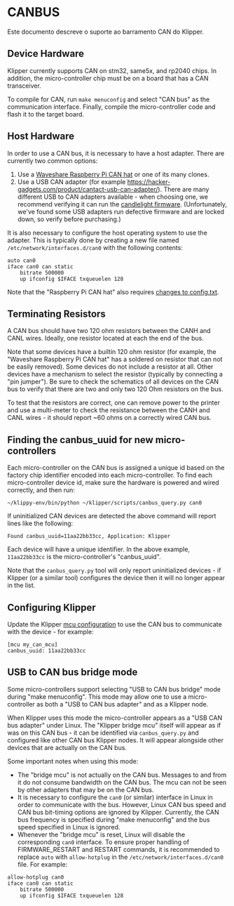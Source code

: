 # CANBUS

Este documento descreve o suporte ao barramento CAN do Klipper.

## Device Hardware

Klipper currently supports CAN on stm32, same5x, and rp2040 chips. In addition, the micro-controller chip must be on a board that has a CAN transceiver.

To compile for CAN, run `make menuconfig` and select "CAN bus" as the communication interface. Finally, compile the micro-controller code and flash it to the target board.

## Host Hardware

In order to use a CAN bus, it is necessary to have a host adapter. There are currently two common options:

1. Use a [Waveshare Raspberry Pi CAN hat](https://www.waveshare.com/rs485-can-hat.htm) or one of its many clones.
1. Use a USB CAN adapter (for example <https://hacker-gadgets.com/product/cantact-usb-can-adapter/>). There are many different USB to CAN adapters available - when choosing one, we recommend verifying it can run the [candlelight firmware](https://github.com/candle-usb/candleLight_fw). (Unfortunately, we've found some USB adapters run defective firmware and are locked down, so verify before purchasing.)

It is also necessary to configure the host operating system to use the adapter. This is typically done by creating a new file named `/etc/network/interfaces.d/can0` with the following contents:

```
auto can0
iface can0 can static
    bitrate 500000
    up ifconfig $IFACE txqueuelen 128
```

Note that the "Raspberry Pi CAN hat" also requires [changes to config.txt](https://www.waveshare.com/wiki/RS485_CAN_HAT).

## Terminating Resistors

A CAN bus should have two 120 ohm resistors between the CANH and CANL wires. Ideally, one resistor located at each the end of the bus.

Note that some devices have a builtin 120 ohm resistor (for example, the "Waveshare Raspberry Pi CAN hat" has a soldered on resistor that can not be easily removed). Some devices do not include a resistor at all. Other devices have a mechanism to select the resistor (typically by connecting a "pin jumper"). Be sure to check the schematics of all devices on the CAN bus to verify that there are two and only two 120 Ohm resistors on the bus.

To test that the resistors are correct, one can remove power to the printer and use a multi-meter to check the resistance between the CANH and CANL wires - it should report ~60 ohms on a correctly wired CAN bus.

## Finding the canbus_uuid for new micro-controllers

Each micro-controller on the CAN bus is assigned a unique id based on the factory chip identifier encoded into each micro-controller. To find each micro-controller device id, make sure the hardware is powered and wired correctly, and then run:

```
~/klippy-env/bin/python ~/klipper/scripts/canbus_query.py can0
```

If uninitialized CAN devices are detected the above command will report lines like the following:

```
Found canbus_uuid=11aa22bb33cc, Application: Klipper
```

Each device will have a unique identifier. In the above example, `11aa22bb33cc` is the micro-controller's "canbus_uuid".

Note that the `canbus_query.py` tool will only report uninitialized devices - if Klipper (or a similar tool) configures the device then it will no longer appear in the list.

## Configuring Klipper

Update the Klipper [mcu configuration](Config_Reference.md#mcu) to use the CAN bus to communicate with the device - for example:

```
[mcu my_can_mcu]
canbus_uuid: 11aa22bb33cc
```

## USB to CAN bus bridge mode

Some micro-controllers support selecting "USB to CAN bus bridge" mode during "make menuconfig". This mode may allow one to use a micro-controller as both a "USB to CAN bus adapter" and as a Klipper node.

When Klipper uses this mode the micro-controller appears as a "USB CAN bus adapter" under Linux. The "Klipper bridge mcu" itself will appear as if was on this CAN bus - it can be identified via `canbus_query.py` and configured like other CAN bus Klipper nodes. It will appear alongside other devices that are actually on the CAN bus.

Some important notes when using this mode:

* The "bridge mcu" is not actually on the CAN bus. Messages to and from it do not consume bandwidth on the CAN bus. The mcu can not be seen by other adapters that may be on the CAN bus.
* It is necessary to configure the `can0` (or similar) interface in Linux in order to communicate with the bus. However, Linux CAN bus speed and CAN bus bit-timing options are ignored by Klipper. Currently, the CAN bus frequency is specified during "make menuconfig" and the bus speed specified in Linux is ignored.
* Whenever the "bridge mcu" is reset, Linux will disable the corresponding `can0` interface. To ensure proper handling of FIRMWARE_RESTART and RESTART commands, it is recommended to replace `auto` with `allow-hotplug` in the `/etc/network/interfaces.d/can0` file. For example:

```
allow-hotplug can0
iface can0 can static
    bitrate 500000
    up ifconfig $IFACE txqueuelen 128
```
